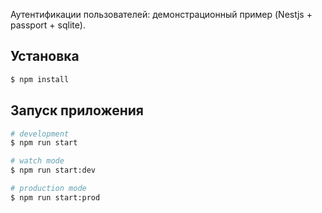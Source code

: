 Аутентификации пользователей: демонстрационный пример (Nestjs + passport + sqlite).

## Установка

```bash
$ npm install
```

## Запуск приложения

```bash
# development
$ npm run start

# watch mode
$ npm run start:dev

# production mode
$ npm run start:prod
```
